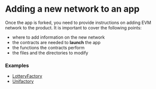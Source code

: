 # Adding a new network to an app

Once the app is forked, you need to provide instructions on adding EVM network to the product. It is important to cover the following points:

- where to add information on the new network
- the contracts are needed to **launch** the app
- the functions the contracts perform
- the files and the directories to modify

### Examples

- [LotteryFactory](https://github.com/noxonsu/LotteryFactory/blob/main/ADD_NETWORK.md)
- [Unifactory](https://github.com/noxonsu/unifactory/blob/main/docs/addNetwork.md)
